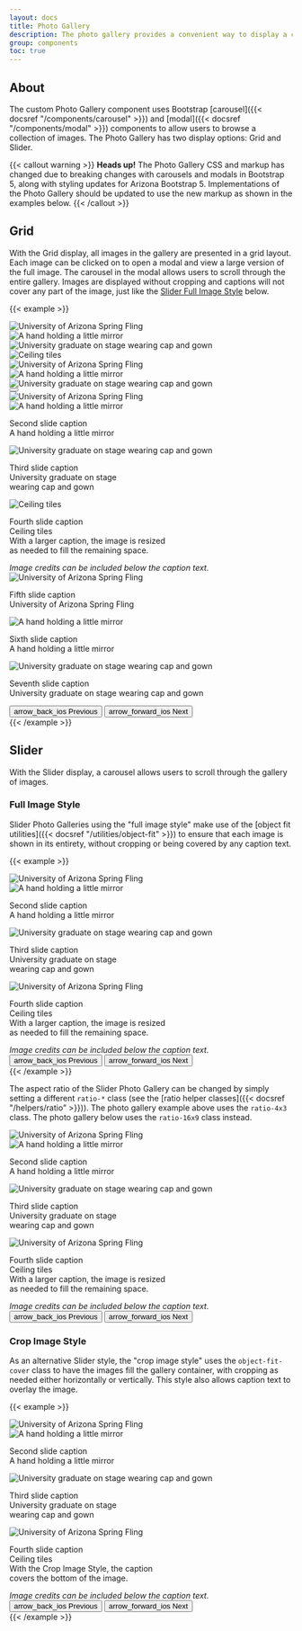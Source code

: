 ```yaml
---
layout: docs
title: Photo Gallery
description: The photo gallery provides a convenient way to display a collection of images.<br><span class="badge badge-az-custom mt-3">Custom Arizona Bootstrap Component</span>
group: components
toc: true
---
```


## About

The custom Photo Gallery component uses Bootstrap [carousel]({{< docsref "/components/carousel" >}}) and [modal]({{< docsref "/components/modal" >}}) components to allow users to browse a collection of images. The Photo Gallery has two display options: Grid and Slider.

{{< callout warning >}}
**Heads up!** The Photo Gallery CSS and markup has changed due to breaking changes with carousels and modals in Bootstrap 5, along with styling updates for Arizona Bootstrap 5. Implementations of the Photo Gallery should be updated to use the new markup as shown in the examples below.
{{< /callout >}}

## Grid

With the Grid display, all images in the gallery are presented in a grid layout. Each image can be clicked on to open a modal and view a large version of the full image. The carousel in the modal allows users to scroll through the entire gallery. Images are displayed without cropping and captions will not cover any part of the image, just like the <a href="#full-image-style">Slider Full Image Style</a> below.

{{< example >}}
<div class="bd-example">
  <div class="container az-gallery-container">
    <div class="row">
      <div class="col-6 col-md-4 col-lg-3 p-min" data-bs-toggle="modal" data-bs-target="#gridGalleryModal">
        <a role="button" data-bs-target="#gridGallery" data-bs-slide-to="0">
          <picture class="card-img img-fluid">
            <source srcset="{{< docsrefazold `/assets/img/photo-gallery-demo/gallery-img-1-thumb.jpg` >}} 1x">
            <img class="mw-100 rounded-0" src="{{< docsrefazold `/assets/img/photo-gallery-demo/gallery-img-1.jpg` >}}" alt="University of Arizona Spring Fling">
          </picture>
        </a>
      </div>
      <div class="col-6 col-md-4 col-lg-3 p-min" data-bs-toggle="modal" data-bs-target="#gridGalleryModal">
        <a role="button" data-bs-target="#gridGallery" data-bs-slide-to="1">
          <picture class="card-img img-fluid">
            <source srcset="{{< docsrefazold `/assets/img/photo-gallery-demo/gallery-img-2-thumb.jpg` >}} 1x">
            <img class="mw-100 rounded-0" src="{{< docsrefazold `/assets/img/photo-gallery-demo/gallery-img-2.jpg` >}}" alt="A hand holding a little mirror">
          </picture>
        </a>
      </div>
      <div class="col-6 col-md-4 col-lg-3 p-min" data-bs-toggle="modal" data-bs-target="#gridGalleryModal">
        <a role="button" data-bs-target="#gridGallery" data-bs-slide-to="2">
          <picture class="card-img img-fluid">
            <source srcset="{{< docsrefazold `/assets/img/photo-gallery-demo/gallery-img-3-thumb.jpg` >}} 1x">
            <img class="mw-100 rounded-0" src="{{< docsrefazold `/assets/img/photo-gallery-demo/gallery-img-3.jpg` >}}" alt="University graduate on stage wearing cap and gown">
          </picture>
        </a>
      </div>
      <div class="col-6 col-md-4 col-lg-3 p-min" data-bs-toggle="modal" data-bs-target="#gridGalleryModal">
        <a role="button" data-bs-target="#gridGallery" data-bs-slide-to="3">
          <picture class="card-img img-fluid">
            <source srcset="{{< docsrefazold `/assets/img/photo-gallery-demo/gallery-img-4-thumb.jpg` >}} 1x">
            <img class="mw-100 rounded-0" src="{{< docsrefazold `/assets/img/photo-gallery-demo/gallery-img-4.jpg` >}}" alt="Ceiling tiles">
          </picture>
        </a>
      </div>
      <div class="col-6 col-md-4 col-lg-3 p-min" data-bs-toggle="modal" data-bs-target="#gridGalleryModal">
        <a role="button" data-bs-target="#gridGallery" data-bs-slide-to="4">
          <picture class="card-img img-fluid">
            <source srcset="{{< docsrefazold `/assets/img/photo-gallery-demo/gallery-img-1-thumb.jpg` >}} 1x">
            <img class="mw-100 rounded-0" src="{{< docsrefazold `/assets/img/photo-gallery-demo/gallery-img-1.jpg` >}}" alt="University of Arizona Spring Fling">
          </picture>
        </a>
      </div>
      <div class="col-6 col-md-4 col-lg-3 p-min" data-bs-toggle="modal" data-bs-target="#gridGalleryModal">
        <a role="button" data-bs-target="#gridGallery" data-bs-slide-to="5">
          <picture class="card-img img-fluid">
            <source srcset="{{< docsrefazold `/assets/img/photo-gallery-demo/gallery-img-2-thumb.jpg` >}} 1x">
            <img class="mw-100 rounded-0" src="{{< docsrefazold `/assets/img/photo-gallery-demo/gallery-img-2.jpg` >}}" alt="A hand holding a little mirror">
          </picture>
        </a>
      </div>
      <div class="col-6 col-md-4 col-lg-3 p-min" data-bs-toggle="modal" data-bs-target="#gridGalleryModal">
        <a role="button" data-bs-target="#gridGallery" data-bs-slide-to="6">
          <picture class="card-img img-fluid">
            <source srcset="{{< docsrefazold `/assets/img/photo-gallery-demo/gallery-img-3-thumb.jpg` >}} 1x">
            <img class="mw-100 rounded-0" src="{{< docsrefazold `/assets/img/photo-gallery-demo/gallery-img-3.jpg` >}}" alt="University graduate on stage wearing cap and gown">
          </picture>
        </a>
      </div>
    </div>
    <!-- Modal -->
    <div id="gridGalleryModal" class="modal fade az-gallery-modal" tabindex="-1" role="dialog" aria-label="Photo Gallery Modal" aria-hidden="true">
      <div class="modal-dialog modal-fullscreen">
        <div class="modal-content text-bg-transparent-black">
          <div class="modal-header border-0">
            <button type="button" data-bs-theme="dark" class="btn-close" data-bs-dismiss="modal" aria-label="Close"></button>
          </div>
          <div class="modal-body">
            <div id="gridGallery" class="carousel slide az-gallery az-gallery-grid">
              <div class="carousel-inner h-100">
                <div class="carousel-item az-gallery-item h-100 active">
                  <div class="d-flex flex-column h-100 justify-content-center">
                    <div class="carousel-image az-gallery-image">
                      <img src="{{< docsrefazold `/assets/img/photo-gallery-demo/gallery-img-1.jpg` >}}" class="h-100 w-100 object-fit-contain rounded-0" alt="University of Arizona Spring Fling">
                    </div>
                  </div>
                </div>
                <div class="carousel-item az-gallery-item h-100">
                  <div class="d-flex flex-column h-100 justify-content-center">
                    <div class="carousel-image az-gallery-image">
                      <img src="{{< docsrefazold `/assets/img/photo-gallery-demo/gallery-img-2.jpg` >}}" class="h-100 w-100 object-fit-contain rounded-0" alt="A hand holding a little mirror">
                    </div>
                    <div class="carousel-caption az-gallery-caption">
                      <p class="mb-0">Second slide caption<br>A hand holding a little mirror</p>
                    </div>
                  </div>
                </div>
                <div class="carousel-item az-gallery-item h-100">
                  <div class="d-flex flex-column h-100 justify-content-center">
                    <div class="carousel-image az-gallery-image">
                      <img src="{{< docsrefazold `/assets/img/photo-gallery-demo/gallery-img-3.jpg` >}}" class="h-100 w-100 object-fit-contain rounded-0" alt="University graduate on stage wearing cap and gown">
                    </div>
                    <div class="carousel-caption az-gallery-caption">
                      <p class="mb-0">Third slide caption<br>University graduate on stage<br>wearing cap and gown</p>
                    </div>
                  </div>
                </div>
                <div class="carousel-item az-gallery-item h-100">
                  <div class="d-flex flex-column h-100 justify-content-center">
                    <div class="carousel-image az-gallery-image">
                      <img src="{{< docsrefazold `/assets/img/photo-gallery-demo/gallery-img-4.jpg` >}}" class="h-100 w-100 object-fit-contain rounded-0" alt="Ceiling tiles">
                    </div>
                    <div class="carousel-caption az-gallery-caption">
                      <p class="mb-0">Fourth slide caption<br>Ceiling tiles<br>With a larger caption, the image is resized<br>as needed to fill the remaining space.</p>
                      <cite class="small">Image credits can be included below the caption text.</cite>
                    </div>
                  </div>
                </div>
                <div class="carousel-item az-gallery-item h-100">
                  <div class="d-flex flex-column h-100 justify-content-center">
                    <div class="carousel-image az-gallery-image">
                      <img src="{{< docsrefazold `/assets/img/photo-gallery-demo/gallery-img-1.jpg` >}}" class="h-100 w-100 object-fit-contain rounded-0" alt="University of Arizona Spring Fling">
                    </div>
                    <div class="carousel-caption az-gallery-caption">
                      <p class="mb-0">Fifth slide caption<br>University of Arizona Spring Fling</p>
                    </div>
                  </div>
                </div>
                <div class="carousel-item az-gallery-item h-100">
                  <div class="d-flex flex-column h-100 justify-content-center">
                    <div class="carousel-image az-gallery-image">
                      <img src="{{< docsrefazold `/assets/img/photo-gallery-demo/gallery-img-2.jpg` >}}" class="h-100 w-100 object-fit-contain rounded-0" alt="A hand holding a little mirror">
                    </div>
                    <div class="carousel-caption az-gallery-caption">
                      <p class="mb-0">Sixth slide caption<br>A hand holding a little mirror</p>
                    </div>
                  </div>
                </div>
                <div class="carousel-item az-gallery-item h-100">
                  <div class="d-flex flex-column h-100 justify-content-center">
                    <div class="carousel-image az-gallery-image">
                      <img src="{{< docsrefazold `/assets/img/photo-gallery-demo/gallery-img-3.jpg` >}}" class="h-100 w-100 object-fit-contain rounded-0" alt="University graduate on stage wearing cap and gown">
                    </div>
                    <div class="carousel-caption az-gallery-caption">
                      <p class="mb-0">Seventh slide caption<br>University graduate on stage wearing cap and gown</p>
                    </div>
                  </div>
                </div>
              </div>
              <button class="carousel-control-prev" type="button" data-bs-target="#gridGallery" data-bs-slide="prev">
                <span class="material-symbols-rounded display-5" aria-hidden="true">arrow_back_ios</span>
                <span class="visually-hidden">Previous</span>
              </button>
              <button class="carousel-control-next" type="button" data-bs-target="#gridGallery" data-bs-slide="next">
                <span class="material-symbols-rounded display-5" aria-hidden="true">arrow_forward_ios</span>
                <span class="visually-hidden">Next</span>
              </button>
            </div>
          </div>
        </div>
      </div>
    </div>
  </div>
</div>
{{< /example >}}

## Slider

With the Slider display, a carousel allows users to scroll through the gallery of images.

### Full Image Style

Slider Photo Galleries using the "full image style" make use of the [object fit utilities]({{< docsref "/utilities/object-fit" >}}) to ensure that each image is shown in its entirety, without cropping or being covered by any caption text.

{{< example >}}
<div class="az-gallery-container">
  <div class="ratio ratio-4x3">
    <div id="sliderGallery" class="carousel slide az-gallery az-gallery-slider-full">
      <div class="carousel-inner h-100">
        <div class="carousel-item az-gallery-item h-100 active">
          <div class="d-flex flex-column h-100 justify-content-center">
            <div class="carousel-image az-gallery-image">
              <img src="{{< docsrefazold `/assets/img/photo-gallery-demo/gallery-img-1.jpg` >}}" class="h-100 w-100 object-fit-contain" alt="University of Arizona Spring Fling">
            </div>
          </div>
        </div>
        <div class="carousel-item az-gallery-item h-100">
          <div class="d-flex flex-column h-100 justify-content-center">
            <div class="carousel-image az-gallery-image">
              <img src="{{< docsrefazold `/assets/img/photo-gallery-demo/gallery-img-2.jpg` >}}" class="h-100 w-100 object-fit-contain" alt="A hand holding a little mirror">
            </div>
            <div class="carousel-caption az-gallery-caption">
              <p class="mb-0">Second slide caption<br>A hand holding a little mirror</p>
            </div>
          </div>
        </div>
        <div class="carousel-item az-gallery-item h-100">
          <div class="d-flex flex-column h-100 justify-content-center">
            <div class="carousel-image az-gallery-image">
              <img src="{{< docsrefazold `/assets/img/photo-gallery-demo/gallery-img-3.jpg` >}}" class="h-100 w-100 object-fit-contain" alt="University graduate on stage wearing cap and gown">
            </div>
            <div class="carousel-caption az-gallery-caption">
              <p class="mb-0">Third slide caption<br>University graduate on stage<br>wearing cap and gown</p>
            </div>
          </div>
        </div>
        <div class="carousel-item az-gallery-item h-100">
          <div class="d-flex flex-column h-100 justify-content-center">
            <div class="carousel-image az-gallery-image">
              <img src="{{< docsrefazold `/assets/img/photo-gallery-demo/gallery-img-4.jpg` >}}" class="h-100 w-100 object-fit-contain" alt="University of Arizona Spring Fling">
            </div>
            <div class="carousel-caption az-gallery-caption">
              <p class="mb-0">Fourth slide caption<br>Ceiling tiles<br>With a larger caption, the image is resized<br>as needed to fill the remaining space.</p>
              <cite class="small">Image credits can be included below the caption text.</cite>
            </div>
          </div>
        </div>
      </div>
      <button class="carousel-control-prev" type="button" data-bs-target="#sliderGallery" data-bs-slide="prev">
        <span class="material-symbols-rounded display-5" aria-hidden="true">arrow_back_ios</span>
        <span class="visually-hidden">Previous</span>
      </button>
      <button class="carousel-control-next" type="button" data-bs-target="#sliderGallery" data-bs-slide="next">
        <span class="material-symbols-rounded display-5" aria-hidden="true">arrow_forward_ios</span>
        <span class="visually-hidden">Next</span>
      </button>
    </div>
  </div>
</div>
{{< /example >}}

The aspect ratio of the Slider Photo Gallery can be changed by simply setting a different `ratio-*` class (see the [ratio helper classes]({{< docsref "/helpers/ratio" >}})). The photo gallery example above uses the `ratio-4x3` class. The photo gallery below uses the `ratio-16x9` class instead.

<div class="bd-example-snippet bd-example">
  <div class="az-gallery-container">
    <div class="ratio ratio-16x9">
      <div id="sliderGallery16x9" class="carousel slide az-gallery az-gallery-slider-full">
        <div class="carousel-inner h-100">
          <div class="carousel-item az-gallery-item h-100 active">
            <div class="d-flex flex-column h-100 justify-content-center">
              <div class="carousel-image az-gallery-image">
                <img src="{{< docsrefazold `/assets/img/photo-gallery-demo/gallery-img-1.jpg` >}}" class="h-100 w-100 object-fit-contain" alt="University of Arizona Spring Fling">
              </div>
            </div>
          </div>
          <div class="carousel-item az-gallery-item h-100">
            <div class="d-flex flex-column h-100 justify-content-center">
              <div class="carousel-image az-gallery-image">
                <img src="{{< docsrefazold `/assets/img/photo-gallery-demo/gallery-img-2.jpg` >}}" class="h-100 w-100 object-fit-contain" alt="A hand holding a little mirror">
              </div>
              <div class="carousel-caption az-gallery-caption">
                <p class="mb-0">Second slide caption<br>A hand holding a little mirror</p>
              </div>
            </div>
          </div>
          <div class="carousel-item az-gallery-item h-100">
            <div class="d-flex flex-column h-100 justify-content-center">
              <div class="carousel-image az-gallery-image">
                <img src="{{< docsrefazold `/assets/img/photo-gallery-demo/gallery-img-3.jpg` >}}" class="h-100 w-100 object-fit-contain" alt="University graduate on stage wearing cap and gown">
              </div>
              <div class="carousel-caption az-gallery-caption">
                <p class="mb-0">Third slide caption<br>University graduate on stage<br>wearing cap and gown</p>
              </div>
            </div>
          </div>
          <div class="carousel-item az-gallery-item h-100">
            <div class="d-flex flex-column h-100 justify-content-center">
              <div class="carousel-image az-gallery-image">
                <img src="{{< docsrefazold `/assets/img/photo-gallery-demo/gallery-img-4.jpg` >}}" class="h-100 w-100 object-fit-contain" alt="University of Arizona Spring Fling">
              </div>
              <div class="carousel-caption az-gallery-caption">
                <p class="mb-0">Fourth slide caption<br>Ceiling tiles<br>With a larger caption, the image is resized<br>as needed to fill the remaining space.</p>
                <cite class="small">Image credits can be included below the caption text.</cite>
              </div>
            </div>
          </div>
        </div>
        <button class="carousel-control-prev" type="button" data-bs-target="#sliderGallery16x9" data-bs-slide="prev">
          <span class="material-symbols-rounded display-5" aria-hidden="true">arrow_back_ios</span>
          <span class="visually-hidden">Previous</span>
        </button>
        <button class="carousel-control-next" type="button" data-bs-target="#sliderGallery16x9" data-bs-slide="next">
          <span class="material-symbols-rounded display-5" aria-hidden="true">arrow_forward_ios</span>
          <span class="visually-hidden">Next</span>
        </button>
      </div>
    </div>
  </div>
</div>

### Crop Image Style

As an alternative Slider style, the "crop image style" uses the `object-fit-cover` class to have the images fill the gallery container, with cropping as needed either horizontally or vertically. This style also allows caption text to overlay the image.

{{< example >}}
<div class="az-gallery-container">
  <div class="ratio ratio-4x3">
    <div id="sliderGalleryCrop" class="carousel slide az-gallery az-gallery-slider-crop">
      <div class="carousel-inner h-100 rounded">
        <div class="carousel-item az-gallery-item h-100 active">
          <div class="d-flex flex-column h-100 justify-content-center">
            <div class="carousel-image az-gallery-image h-100">
              <img src="{{< docsrefazold `/assets/img/photo-gallery-demo/gallery-img-1.jpg` >}}" class="h-100 w-100 object-fit-cover" alt="University of Arizona Spring Fling">
            </div>
          </div>
        </div>
        <div class="carousel-item az-gallery-item h-100">
          <div class="d-flex flex-column h-100 justify-content-center">
            <div class="carousel-image az-gallery-image h-100">
              <img src="{{< docsrefazold `/assets/img/photo-gallery-demo/gallery-img-2.jpg` >}}" class="h-100 w-100 object-fit-cover" alt="A hand holding a little mirror">
            </div>
            <div class="carousel-caption az-gallery-caption">
              <p class="mb-0">Second slide caption<br>A hand holding a little mirror</p>
            </div>
          </div>
        </div>
        <div class="carousel-item az-gallery-item h-100">
          <div class="d-flex flex-column h-100 justify-content-center">
            <div class="carousel-image az-gallery-image h-100">
              <img src="{{< docsrefazold `/assets/img/photo-gallery-demo/gallery-img-3.jpg` >}}" class="h-100 w-100 object-fit-cover" alt="University graduate on stage wearing cap and gown">
            </div>
            <div class="carousel-caption az-gallery-caption">
              <p class="mb-0">Third slide caption<br>University graduate on stage<br>wearing cap and gown</p>
            </div>
          </div>
        </div>
        <div class="carousel-item az-gallery-item h-100">
          <div class="d-flex flex-column h-100 justify-content-center">
            <div class="carousel-image az-gallery-image h-100">
              <img src="{{< docsrefazold `/assets/img/photo-gallery-demo/gallery-img-4.jpg` >}}" class="h-100 w-100 object-fit-cover" alt="University of Arizona Spring Fling">
            </div>
            <div class="carousel-caption az-gallery-caption">
              <p class="mb-0">Fourth slide caption<br>Ceiling tiles<br>With the Crop Image Style, the caption<br>covers the bottom of the image.</p>
              <cite class="small">Image credits can be included below the caption text.</cite>
            </div>
          </div>
        </div>
      </div>
      <button class="carousel-control-prev" type="button" data-bs-target="#sliderGalleryCrop" data-bs-slide="prev">
        <span class="material-symbols-rounded display-5" aria-hidden="true">arrow_back_ios</span>
        <span class="visually-hidden">Previous</span>
      </button>
      <button class="carousel-control-next" type="button" data-bs-target="#sliderGalleryCrop" data-bs-slide="next">
        <span class="material-symbols-rounded display-5" aria-hidden="true">arrow_forward_ios</span>
        <span class="visually-hidden">Next</span>
      </button>
    </div>
  </div>
</div>
{{< /example >}}
